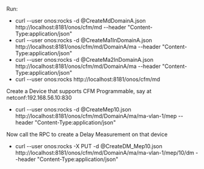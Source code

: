 Run:

* curl --user onos:rocks -d @CreateMdDomainA.json http://localhost:8181/onos/cfm/md --header "Content-Type:application/json"
* curl --user onos:rocks -d @CreateMa1InDomainA.json http://localhost:8181/onos/cfm/md/DomainA/ma --header "Content-Type:application/json"
* curl --user onos:rocks -d @CreateMa2InDomainA.json http://localhost:8181/onos/cfm/md/DomainA/ma --header "Content-Type:application/json"
* curl --user onos:rocks http://localhost:8181/onos/cfm/md 

Create a Device that supports CFM Programmable, say at netconf:192.168.56.10:830
* curl --user onos:rocks -d @CreateMep10.json http://localhost:8181/onos/cfm/md/DomainA/ma/ma-vlan-1/mep --header "Content-Type:application/json"

Now call the RPC to create a Delay Measurement on that device
* curl --user onos:rocks -X PUT -d @CreateDM_Mep10.json http://localhost:8181/onos/cfm/md/DomainA/ma/ma-vlan-1/mep/10/dm --header "Content-Type:application/json"

